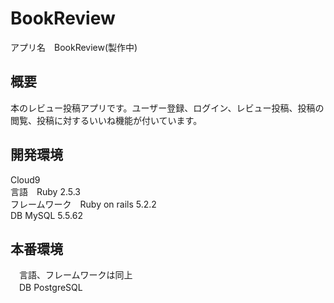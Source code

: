 # BookReview
アプリ名　BookReview(製作中)

<h2>概要</h2>
本のレビュー投稿アプリです。ユーザー登録、ログイン、レビュー投稿、投稿の閲覧、投稿に対するいいね機能が付いています。
<h2>開発環境</h2>
Cloud9<br>
言語　Ruby 2.5.3<br>
フレームワーク　Ruby on rails 5.2.2<br>
DB MySQL 5.5.62<br>
<h2>本番環境</h2>
　言語、フレームワークは同上<br>
　DB PostgreSQL


